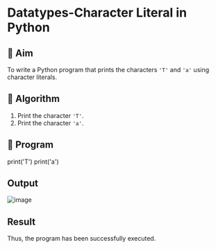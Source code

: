 # Datatypes-Character Literal in Python

## 🎯 Aim
To write a Python program that prints the characters `'T'` and `'a'` using character literals.

## 🧠 Algorithm
1. Print the character `'T'`.
2. Print the character `'a'`.

## 🧾 Program
print('T') 
print('a')

## Output
![image](https://github.com/user-attachments/assets/2b0c91eb-1b0c-4e28-a51d-f44d57c41750)

## Result
Thus, the program has been successfully executed.
